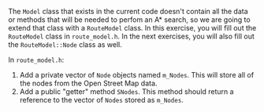 The `Model` class that exists in the current code doesn't contain all the data or methods that will be needed to perfom an A\* search, so we are going to extend that class with a `RouteModel` class. In this exercise, you will fill out the `RouteModel` class in `route_model.h`. In the next exercises, you will also fill out the `RouteModel::Node` class as well.


In `route_model.h`:
1. Add a private vector of `Node` objects named `m_Nodes`. This will store all of the nodes from the Open Street Map data.
2. Add a public "getter" method `SNodes`. This method should return a reference to the vector of `Nodes` stored as `m_Nodes`.
